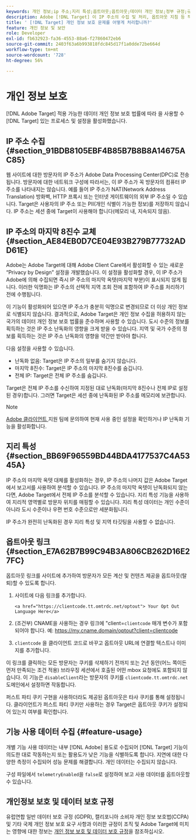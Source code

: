 ```yaml
---
keywords: 개인 정보;ip 주소;지리 특성;옵트아웃;옵트아웃;데이터 개인 정보;정부 규정;규정;gdpr;ccpa
description: Adobe [!DNL Target] 이 IP 주소의 수집 및 처리, 옵트아웃 지침 등 적용 가능한 데이터 개인 정보 보호 법을 준수하는 방법을 알아봅니다.
title: ' [!DNL Target] 개인 정보 보호 문제를 어떻게 처리합니까?'
feature: 개인 정보 및 보안
role: Developer
exl-id: fb632923-fa36-4553-88a6-f27860472eb6
source-git-commit: 2403f63a6b993818fdc845d17f1a0dde72be664d
workflow-type: tm+mt
source-wordcount: '728'
ht-degree: 56%

---
```


# 개인 정보 보호

[!DNL Adobe Target] 적용 가능한 데이터 개인 정보 보호 법률에 따라 을 사용할 수  [!DNL Target] 있는 프로세스 및 설정을 활성화했습니다.

## IP 주소 수집 {#section_91BDB8105EBF4B85B7B8B8A14675AC85}

웹 사이트에 대한 방문자의 IP 주소가 Adobe Data Processing Center(DPC)로 전송됩니다. 방문자에 대한 네트워크 구성에 따라서는, 이 IP 주소가 꼭 방문자의 컴퓨터 IP 주소를 나타내지는 않습니다. 예를 들어 IP 주소가 NAT(Network Address Translation) 방화벽, HTTP 프록시 또는 인터넷 게이트웨이의 외부 IP 주소일 수 있습니다. Target은 사용자의 IP 주소 또는 PII(개인 식별이 가능한 정보)를 저장하지 않습니다. IP 주소는 세션 중에 Target이 사용해야 합니다(메모리 내, 지속되지 않음).

## IP 주소의 마지막 8진수 교체 {#section_AE84EB0D7CE04E93B279B77732ADD61E}

Adobe는 Adobe Target에 대해 Adobe Client Care에서 활성화할 수 있는 새로운 “Privacy by Design” 설정을 개발했습니다. 이 설정을 활성화할 경우, 이 IP 주소가 Adobe에 의해 수집되면 즉시 IP 주소의 마지막 옥텟(마지막 부분)이 표시되지 않게 됩니다. 이러한 익명화는 IP 주소의 선택적 지역 조회 전에 포함하여 IP 주소를 처리하기 전에 수행됩니다.

이 기능이 활성화되어 있으면 IP 주소가 충분히 익명으로 변경되므로 더 이상 개인 정보로 식별되지 않습니다. 결과적으로, Adobe Target은 개인 정보 수집을 허용하지 않는 국가의 데이터 개인 정보 보호 법률을 준수하며 사용할 수 있습니다. 도시 수준의 정보를 획득하는 것은 IP 주소 난독화의 영향을 크게 받을 수 있습니다. 지역 및 국가 수준의 정보를 획득하는 것은 IP 주소 난독화의 영향을 약간만 받아야 합니다.

다음 설정을 사용할 수 있습니다.

* 난독화 없음: Target은 IP 주소의 일부를 숨기지 않습니다.
* 마지막 8진수: Target은 IP 주소의 마지막 8진수를 숨깁니다.
* 전체 IP: Target은 전체 IP 주소를 숨깁니다.

Target은 전체 IP 주소를 수신하여 지정된 대로 난독화(마지막 8진수나 전체 IP로 설정된 경우)합니다. 그러면 Target은 세션 중에 난독화된 IP 주소를 메모리에 보관합니다.

>[!NOTE]
>
>[Adobe 클라이언트 ](/help/cmp-resources-and-contact-information.md#reference_ACA3391A00EF467B87930A450050077C) 지원 팀에 문의하여 현재 사용 중인 설정을 확인하거나 IP 난독화 기능을 활성화합니다.

## 지리 특성 {#section_BB69F96559BD44BDA4177537C4A5345A}

IP 주소의 마지막 옥텟 대체를 활성화하는 경우, IP 주소의 나머지 값은 Adobe Target에서 보고서를 사용하여 분석할 수 있습니다. IP 주소의 마지막 옥텟이 난독화되지 않는다면, Adobe Target에서 전체 IP 주소를 분석할 수 있습니다. 지리 특성 기능을 사용하여 지리적 영역별로 방문자 위치를 매핑할 수 있습니다. 지리 특성 데이터는 개인 수준이 아니라 도시 수준이나 우편 번호 수준으로만 세분화됩니다.

IP 주소가 완전히 난독화된 경우 지리 특성 및 지역 타깃팅을 사용할 수 없습니다.

## 옵트아웃 링크 {#section_E7A62B7B99C94B3A806CB262D16E27FC}

옵트아웃 링크를 사이트에 추가하여 방문자가 모든 계산 및 컨텐츠 제공을 옵트아웃(탈퇴)할 수 있도록 합니다.

1. 사이트에 다음 링크를 추가합니다. 

   `<a href="https://clientcode.tt.omtrdc.net/optout"> Your Opt Out Language Here</a>`

1. (조건부) CNAME을 사용하는 경우 링크에 &quot;client=`clientcode` 매개 변수가 포함되어야 합니다. 예:
https://my.cname.domain/optout?client=clientcode

1. `clientcode` 을 클라이언트 코드로 바꾸고 옵트아웃 URL에 연결할 텍스트나 이미지를 추가합니다.

이 링크를 클릭하는 모든 방문자는 쿠키를 삭제하기 전까지 또는 2년 동안(어느 쪽이든 먼저 만족되는 조건 적용) 브라우징 세션에서 호출된 어떤 mbox 요청에도 포함되지 않습니다. 이 기능은 `disableClient`라는 방문자의 쿠키를 `clientcode.tt.omtrdc.net` 도메인에서 설정하면 작동합니다.

퍼스트 파티 쿠키 구현을 사용하더라도 제공된 옵트아웃은 타사 쿠키를 통해 설정됩니다. 클라이언트가 퍼스트 파티 쿠키만 사용하는 경우 Target은 옵트아웃 쿠키가 설정되어 있는지 여부를 확인합니다.

## 기능 사용 데이터 수집 {#feature-usage}

개별 기능 사용 데이터는 내부 [!DNL Adobe] 용도로 수집되어 [!DNL Target] 기능이 의도한 대로 작동하는지 또는 활용도가 낮은 기능을 식별하도록 합니다. 지연에 대한 다양한 측정이 수집되어 성능 문제를 해결합니다. 개인 데이터는 수집되지 않습니다.

구성 파일에서 `telemetryEnabled`을 `false`로 설정하여 보고 사용 데이터를 옵트아웃할 수 있습니다.

## 개인정보 보호 및 데이터 보호 규정

유럽연합 일반 데이터 보호 규정 (GDPR), 캘리포니아 소비자 개인 정보 보호법(CCPA) 및 기타 국제 개인 정보 보호 요구 사항과 이러한 규정이 조직 및 Adobe Target에 미치는 영향에 대한 정보는 [개인 정보 보호 및 데이터 보호 규정](/help/c-implementing-target/c-considerations-before-you-implement-target/c-privacy/cmp-privacy-and-general-data-protection-regulation.md)을 참조하십시오.
